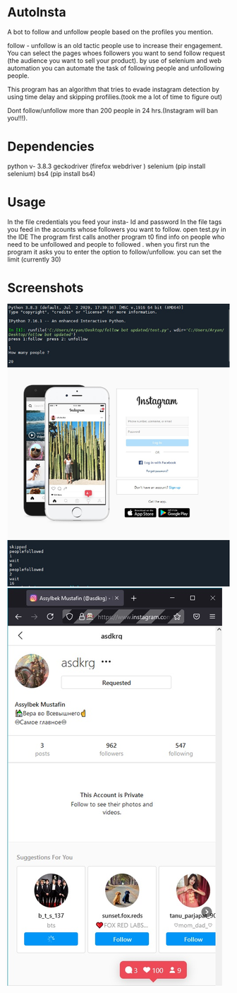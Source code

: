 # AutoInsta

A bot to follow and unfollow people based on the profiles you mention. 


follow - unfollow is an old tactic people use to increase their engagement. You can select the pages whoes followers you want to send follow request (the audience you want to sell  your product). 
by use of selenium and web automation you can automate the task of following people and unfollowing people. 

This program has an algorithm that tries to evade instagram detection by using time delay and skipping profilies.(took me a lot of time to figure out)

Dont follow/unfollow more than 200 people in 24 hrs.(Instagram will ban you!!!).


# Dependencies
python v- 3.8.3
geckodriver (firefox webdriver )
selenium (pip install selenium)
bs4 (pip install bs4)


# Usage
In the file credentials you feed your insta- Id and password
In the file tags you feed in the acounts whose followers you want to follow.
open test.py in the IDE
The program first calls another program t0 find info on people who need  to be unfollowed and people to followed .
when you first run the program it asks you to enter the option to follow/unfollow.
you can set the limit (currently 30)


# Screenshots
![alt text](https://github.com/WHITEWOLF619/AutoInsta/blob/main/Screenshots/INPUT.jpg)
![alt text](https://github.com/WHITEWOLF619/AutoInsta/blob/main/Screenshots/LOGIN.jpg)
![alt text](https://github.com/WHITEWOLF619/AutoInsta/blob/main/Screenshots/STATUS.jpg)
![alt text](https://github.com/WHITEWOLF619/AutoInsta/blob/main/Screenshots/FOLLOWED.jpg)
